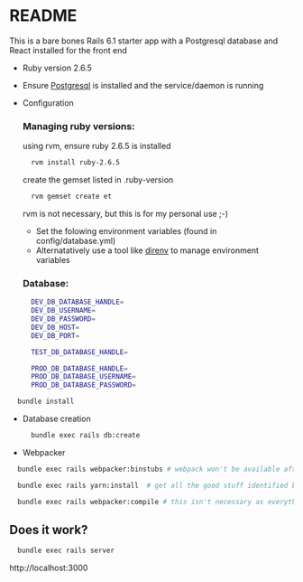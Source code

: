 # README

This is a bare bones Rails 6.1 starter app with a Postgresql database and React installed for the front end

* Ruby version
  2.6.5

* Ensure [Postgresql](https://www.postgresql.org/) is installed and the service/daemon is running

* Configuration
  ### Managing ruby versions:
  using rvm, ensure ruby 2.6.5 is installed
  ```bash
    rvm install ruby-2.6.5
  ```
  create the gemset listed in .ruby-version
  ```bash
    rvm gemset create et
  ```

  rvm is not necessary, but this is for my personal use ;-)

  - Set the folowing environment variables (found in config/database.yml)
  - Alternatatively use a tool like [direnv](https://direnv.net/) to manage environment variables

  ### Database:
  ```bash
    DEV_DB_DATABASE_HANDLE=
    DEV_DB_USERNAME=
    DEV_DB_PASSWORD=
    DEV_DB_HOST=
    DEV_DB_PORT=

    TEST_DB_DATABASE_HANDLE=

    PROD_DB_DATABASE_HANDLE=
    PROD_DB_DATABASE_USERNAME=
    PROD_DB_DATABASE_PASSWORD=
  ```

```bash
  bundle install
```

* Database creation
  ```bash
    bundle exec rails db:create
  ```

* Webpacker
```bash
  bundle exec rails webpacker:binstubs # webpack won't be available after cloning
```
```bash
  bundle exec rails yarn:install  # get all the good stuff identified by yarn
```
```bash
  bundle exec rails webpacker:compile # this isn't necessary as everything will compile when the development server starts
```

## Does it work?
  ```bash
    bundle exec rails server
  ```
  http://localhost:3000
